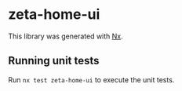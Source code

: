 # zeta-home-ui

This library was generated with [Nx](https://nx.dev).

## Running unit tests

Run `nx test zeta-home-ui` to execute the unit tests.
